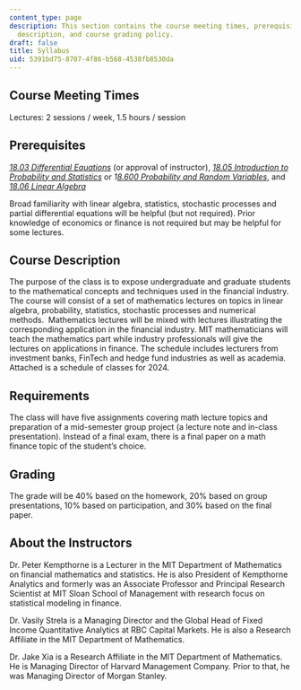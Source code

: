 ```yaml
---
content_type: page
description: This section contains the course meeting times, prerequisites, course
  description, and course grading policy.
draft: false
title: Syllabus
uid: 5391bd75-8707-4f86-b568-4538fb8530da
---
```

## Course Meeting Times

Lectures: 2 sessions / week, 1.5 hours / session

## Prerequisites

[*18.03 Differential Equations*](https://ocw.mit.edu/courses/18-03sc-differential-equations-fall-2011/) (or approval of instructor), [*18.05 Introduction to Probability and Statistics*](https://ocw.mit.edu/courses/18-05-introduction-to-probability-and-statistics-spring-2022/) or *1*[*8.600 Probability and Random Variables*](https://ocw.mit.edu/courses/18-600-probability-and-random-variables-fall-2019/), and [*18.06 Linear Algebra*](https://ocw.mit.edu/courses/18-06sc-linear-algebra-fall-2011/)

Broad familiarity with linear algebra, statistics, stochastic processes and partial differential equations will be helpful (but not required). Prior knowledge of economics or finance is not required but may be helpful for some lectures.

## Course Description

The purpose of the class is to expose undergraduate and graduate students to the mathematical concepts and techniques used in the financial industry. The course will consist of a set of mathematics lectures on topics in linear algebra, probability, statistics, stochastic processes and numerical methods.  Mathematics lectures will be mixed with lectures illustrating the corresponding application in the financial industry. MIT mathematicians will teach the mathematics part while industry professionals will give the lectures on applications in finance. The schedule includes lecturers from investment banks, FinTech and hedge fund industries as well as academia. Attached is a schedule of classes for 2024.

## Requirements

The class will have five assignments covering math lecture topics and preparation of a mid-semester group project (a lecture note and in-class presentation). Instead of a final exam, there is a final paper on a math finance topic of the student’s choice.

## Grading

The grade will be 40% based on the homework, 20% based on group presentations, 10% based on participation, and 30% based on the final paper.

## About the Instructors

Dr. Peter Kempthorne is a Lecturer in the MIT Department of Mathematics on financial mathematics and statistics. He is also President of Kempthorne Analytics and formerly was an Associate Professor and Principal Research Scientist at MIT Sloan School of Management with research focus on statistical modeling in finance.

Dr. Vasily Strela is a Managing Director and the Global Head of Fixed Income Quantitative Analytics at RBC Capital Markets. He is also a Research Affiliate in the MIT Department of Mathematics.

Dr. Jake Xia is a Research Affiliate in the MIT Department of Mathematics. He is Managing Director of Harvard Management Company. Prior to that, he was Managing Director of Morgan Stanley.
